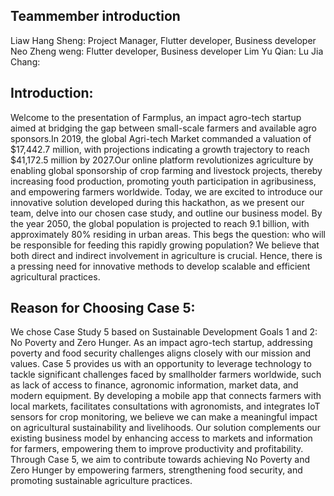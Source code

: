 ## Teammember introduction
Liaw Hang Sheng: Project Manager, Flutter developer, Business developer
Neo Zheng weng: Flutter developer, Business developer
Lim Yu Qian:
Lu Jia Chang:


## Introduction: 
 
Welcome to the presentation of Farmplus, an impact agro-tech startup aimed at bridging the gap between small-scale farmers and available agro sponsors.In 2019, the global Agri-tech Market commanded a valuation of $17,442.7 million, with projections indicating a growth trajectory to reach $41,172.5 million by 2027.Our online platform revolutionizes agriculture by enabling global sponsorship of crop farming and livestock projects, thereby increasing food production, promoting youth participation in agribusiness, and empowering farmers worldwide. Today, we are excited to introduce our innovative solution developed during this hackathon, as we present our team, delve into our chosen case study, and outline our business model. By the year 2050, the global population is projected to reach 9.1 billion, with approximately 80% residing in urban areas. This begs the question: who will be responsible for feeding this rapidly growing population? We believe that both direct and indirect involvement in agriculture is crucial. Hence, there is a pressing need for innovative methods to develop scalable and efficient agricultural practices.


## Reason for Choosing Case 5: 
 
We chose Case Study 5 based on Sustainable Development Goals 1 and 2: No Poverty and Zero Hunger. As an impact agro-tech startup, addressing poverty and food security challenges aligns closely with our mission and values. Case 5 provides us with an opportunity to leverage technology to tackle significant challenges faced by smallholder farmers worldwide, such as lack of access to finance, agronomic information, market data, and modern equipment. By developing a mobile app that connects farmers with local markets, facilitates consultations with agronomists, and integrates IoT sensors for crop monitoring, we believe we can make a meaningful impact on agricultural sustainability and livelihoods. Our solution complements our existing business model by enhancing access to markets and information for farmers, empowering them to improve productivity and profitability. Through Case 5, we aim to contribute towards achieving No Poverty and Zero Hunger by empowering farmers, strengthening food security, and promoting sustainable agriculture practices.

